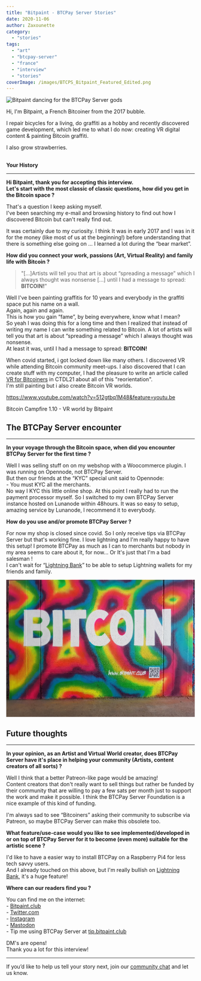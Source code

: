 ```yaml
---
title: "Bitpaint - BTCPay Server Stories"
date: 2020-11-06
author: Zaxounette
category: 
  - "stories"
tags: 
  - "art"
  - "btcpay-server"
  - "france"
  - "interview"
  - "stories"
coverImage: /images/BTCPS_Bitpaint_Featured_Edited.png
---
```


![Bitpaint dancing for the BTCPay Server gods](/images/BitPaint_Profil.gif "Bitpaint dancing for the BTCPay Server gods")

Hi, I'm Bitpaint, a French Bitcoiner from the 2017 bubble.  
  
I repair bicycles for a living, do graffiti as a hobby and recently discovered game development, which led me to what I do now: creating VR digital content & painting Bitcoin graffiti.  
  
I also grow strawberries.

##   
  
**Your History**

* * *

**Hi Bitpaint, thank you for accepting this interview.**  
**Let's start with the most classic of classic questions, how did you get in the Bitcoin space ?**  
  
That's a question I keep asking myself.  
I've been searching my e-mail and browsing history to find out how I discovered Bitcoin but can't really find out.

It was certainly due to my curiosity. I think It was in early 2017 and I was in it for the money (like most of us at the beginning!) before understanding that there is something else going on ... I learned a lot during the “bear market”.  
  
**How did you connect your work, passions (Art, Virtual Reality) and family life with Bitcoin ?**

> "\[...\]Artists will tell you that art is about “spreading a message” which I always thought was nonsense \[...\] until I had a message to spread: **BITCOIN!**"

Well I've been painting graffitis for 10 years and everybody in the graffiti space put his name on a wall.  
Again, again and again.  
This is how you gain “fame”, by being everywhere, know what I mean?  
So yeah I was doing this for a long time and then I realized that instead of writing my name I can write something related to Bitcoin. A lot of artists will tell you that art is about “spreading a message” which I always thought was nonsense.  
At least it was, until I had a message to spread: **BITCOIN!**

When covid started, i got locked down like many others. I discovered VR while attending Bitcoin community meet-ups. I also discovered that I can create stuff with my computer, I had the pleasure to write an article called [VR for Bitcoiners](https://www.citadel21.com/vr-for-bitcoiners) in CTDL21 about all of this "reorientation".  
I'm still painting but i also create Bitcoin VR worlds.

https://www.youtube.com/watch?v=512gtbq1M48&feature=youtu.be

Bitcoin Campfire 1.10 - VR world by Bitpaint

## **The BTCPay Server encounter**

* * *

**In your voyage through the Bitcoin space, when did you encounter BTCPay Server for the first time ?**  
  
Well I was selling stuff on on my webshop with a Woocommerce plugin. I was running on Opennode, not BTCPay Server.  
But then our friends at the “KYC” special unit said to Opennode:  
\- You must KYC all the merchants.  
No way I KYC this little online shop. At this point I really had to run the payment processor myself. So I switched to my own BTCPay Server instance hosted on Lunanode within 48hours. It was so easy to setup, amazing service by Lunanode, I recommend it to everybody.

**How do you use and/or promote BTCPay Server ?**  
  
For now my shop is closed since covid. So I only receive tips via BTCPay Server but that's working fine. I love lightning and I'm really happy to have this setup! I promote BTCPay as much as I can to merchants but nobody in my area seems to care about it, for now... Or It's just that I'm a bad salesman !  
I can't wait for “[Lightning Bank](https://twitter.com/DennisReimann/status/1318867853689454592)” to be able to setup Lightning wallets for my friends and family.

![Bitcoin graffiti - By Bitpaint](/images/Bitcoin.jpg "Bitcoin graffiti - By Bitpaint")

## **Future thoughts**

* * *

**In your opinion, as an Artist and Virtual World creator, does BTCPay Server have it's place in helping your community (Artists, content creators of all sorts) ?**  
  
Well I think that a better Patreon-like page would be amazing!  
Content creators that don't really want to sell things but rather be funded by their community that are willing to pay a few sats per month just to support the work and make it possible. I think the BTCPay Server Foundation is a nice example of this kind of funding.

I'm always sad to see “Bitcoiners” asking their community to subscribe via Patreon, so maybe BTCPay Server can make this obsolete too.

**What feature/use-case would you like to see implemented/developed in or on top of **BTCPay Server** for it to become (even more) suitable for the artistic scene ?**  
  
I'd like to have a easier way to install BTCPay on a Raspberry Pi4 for less tech savvy users.  
And I already touched on this above, but I'm really bullish on [Lightning Bank](https://twitter.com/DennisReimann/status/1318867853689454592), it's a huge feature!

**Where can our readers find you ?**

You can find me on the internet:  
\- [Bitpaint.club](https://bitpaint.club/)  
\- [Twitter.com](https://twitter.com/Bitpaintclub)  
\- [Instagram](https://www.instagram.com/bitpaint.club/)  
\- [Mastodon](https://bitcoinhackers.org/@bitpaint)  
\- Tip me using BTCPay Server at [tip.bitpaint.club](http://tip.bitpaint.club)

DM's are opens!  
Thank you a lot for this interview!

* * *

If you’d like to help us tell your story next, join our [community chat](https://chat.btcpayserver.org/btcpayserver/channels/content-creation) and let us know.
